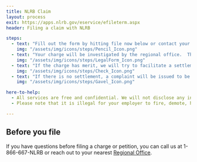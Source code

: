```yaml
---
title: NLRB Claim
layout: process
exit: https://apps.nlrb.gov/eservice/efileterm.aspx
header: Filing a claim with NLRB

steps:
  - text: "Fill out the form by hitting file now below or contact your regional office within 6 months of the perceived offense."
    img: "/assets/img/icons/steps/Pencil_Icon.png"
  - text: "Your charge will be investigated by the regional office.  The average time is 7-12 weeks."
    img: "/assets/img/icons/steps/LegalForm_Icon.png"
  - text: "If the charge has merit, we will try to facilitate a settlement."
    img: "/assets/img/icons/steps/Check_Icon.png"
  - text: "If there is no settlement, a complaint will be issued to be heard by an Administrative Law Judge.  The NLRB will represent the charging party."
    img: "/assets/img/icons/steps/Gavel_Icon.png"

here-to-help:
  - All services are free and confidential. We will not disclose any information to your employer unless you decide to file a formal complaint.
  - Please note that it is illegal for your employer to fire, demote, harass, or otherwise retaliate against you for filing a complaint with the NLRB.

---
```


## Before you file
If you have questions before filing a charge or petition, you can call us at 1-866-667-NLRB or reach out to your nearest [Regional Office](https://www.nlrb.gov/who-we-are/regional-offices).
